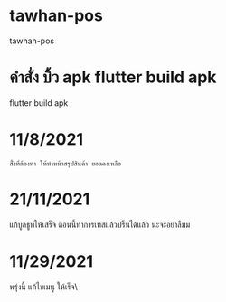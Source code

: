 # tawhan-pos
 tawhah-pos

# คำสั่ง บิ้ว apk flutter build **apk**
  flutter build apk

 # 11/8/2021
    สิ้่งที่ต้องทำ ให้ทำหน้าสรุปสินค้า ยอดคงเหลือ 

# 21/11/2021
  แก้บูลธูทให้เสร็จ ตอนนี้ทำการเทสแล้วปริ้นได้แล้ว
  นะจะอย่าลืมม
  
# 11/29/2021
  พรุ่งนี้ แก้ไขเมนู ให้เร็จ\
